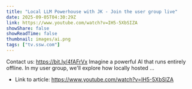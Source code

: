 ```yaml
---
title: "Local LLM Powerhouse with JK - Join the user group live"
date: 2025-09-05T04:30:29Z
link: https://www.youtube.com/watch?v=IH5-5XbSIZA
showShare: false
showReadTime: false
thumbnail: images/ai.png
tags: ["tv.ssw.com"]
---
```

Contact us: https://bit.ly/4fAFrVx Imagine a powerful AI that runs entirely offline. In my user group, we'll explore how locally hosted ...

- Link to article: https://www.youtube.com/watch?v=IH5-5XbSIZA